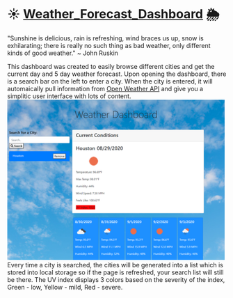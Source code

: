 # ☀ [Weather_Forecast_Dashboard](https://cenzo-cmd.github.io/Weather_Forecast_Dashboard/) 🌦

"Sunshine is delicious, rain is refreshing, wind braces us up, snow is exhilarating; there is really no such thing as bad weather, only different kinds of good weather." 
~ John Ruskin

This dashboard was created to easily browse different cities and get the current day and 5 day weather forecast.  Upon opening the dashboard, there is a search bar on the left to enter a city.  When the city is entered, it will automaically pull information from [Open Weather API](https://openweathermap.org/api) and give you a simplitic user interface with lots of content.  
<img src="assets/images/main.png" width="500px">
Every time a city is searched, the cities will be generated into a list which is stored into local storage so if the page is refreshed, your search list will still be there.  The UV index displays 3 colors based on the severity of the index, Green - low, Yellow - mild, Red - severe.  

